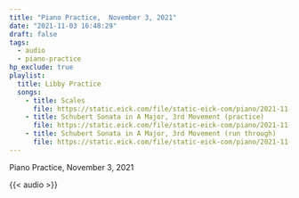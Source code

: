 ```yaml
---
title: "Piano Practice,  November 3, 2021"
date: "2021-11-03 16:48:29"
draft: false
tags:
  - audio
  - piano-practice
hp_exclude: true
playlist:
  title: Libby Practice
  songs:
    - title: Scales
      file: https://static.eick.com/file/static-eick-com/piano/2021-11-03-001.mp3
    - title: Schubert Sonata in A Major, 3rd Movement (practice)
      file: https://static.eick.com/file/static-eick-com/piano/2021-11-03-002.mp3
    - title: Schubert Sonata in A Major, 3rd Movement (run through)
      file: https://static.eick.com/file/static-eick-com/piano/2021-11-03-004.mp3
---
```


Piano Practice, November 3, 2021

<!--more-->

{{< audio >}}
